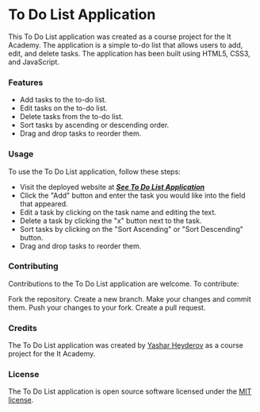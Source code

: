 # To Do List Application
This To Do List application was created as a course project for the It Academy. The application is a simple to-do list that allows users to add, edit, and delete tasks. The application has been built using HTML5, CSS3, and JavaScript.

### Features
- Add tasks to the to-do list.
- Edit tasks on the to-do list.
- Delete tasks from the to-do list.
- Sort tasks by ascending or descending order.
- Drag and drop tasks to reorder them.


### Usage
To use the To Do List application, follow these steps:

- Visit the deployed website at ***<a href="https://todolist-yashar.netlify.app/">See To Do List Application</a>***
- Click the "Add" button and enter the task you would like into the field that appeared.
- Edit a task by clicking on the task name and editing the text.
- Delete a task by clicking the "x" button next to the task.
- Sort tasks by clicking on the "Sort Ascending" or "Sort Descending" button.
- Drag and drop tasks to reorder them.

### Contributing
Contributions to the To Do List application are welcome. To contribute:

Fork the repository.
Create a new branch.
Make your changes and commit them.
Push your changes to your fork.
Create a pull request.

### Credits
The To Do List application was created by <a href="https://www.linkedin.com/in/yashar-heydarov-4b8659261/">Yashar Heyderov</a> as a course project for the It Academy.

### License
The To Do List application is open source software licensed under the <a href="https://opensource.org/license/mit/">MIT license</a>.   
